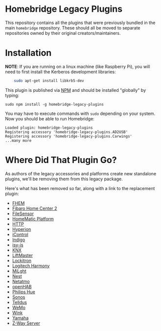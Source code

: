 
# Homebridge Legacy Plugins

This repository contains all the plugins that were previously bundled in the main `homebridge` repository. These should all be moved to separate repositories owned by their original creators/maintainers.

# Installation

**NOTE**: If you are running on a linux machine (like Raspberry Pi), you will need to first install the Kerberos development libraries:

```sh
    sudo apt-get install libkrb5-dev
```

This plugin is published via [NPM](https://www.npmjs.com/package/homebridge-legacy-plugins) and should be installed "globally" by typing:

    sudo npm install -g homebridge-legacy-plugins

You may have to execute commands with `sudo` depending on your system. Now you should be able to run Homebridge:

    Loaded plugin: homebridge-legacy-plugins
    Registering accessory 'homebridge-legacy-plugins.AD2USB'
    Registering accessory 'homebridge-legacy-plugins.Carwings'
    ...many more

# Where Did That Plugin Go?

As authors of the legacy accessories and platforms create new standalone plugins, we'll be removing them from this legacy package.

Here's what has been removed so far, along with a link to the replacement plugin:

  * [FHEM](https://github.com/justme-1968/homebridge-fhem.git)
  * [Fibaro Home Center 2](https://github.com/ilcato/homebridge-Fibaro-HC2)
  * [FileSensor](https://github.com/sphtkr/homebridge-filesensor)
  * [HomeMatic Platform](https://github.com/thkl/homebridge-homematic)
  * [HTTP](https://github.com/rudders/homebridge-http)
  * [Hyperion](https://github.com/danimal4326/homebridge-hyperion)
  * [iControl](https://github.com/nfarina/homebridge-icontrol)
  * [Indigo](https://www.npmjs.com/package/homebridge-indigo)
  * [isy-js](https://github.com/rodtoll/homebridge-isy-js)
  * [KNX](https://github.com/snowdd1/homebridge-knx)
  * [LiftMaster](https://github.com/nfarina/homebridge-liftmaster)
  * [Lockitron](https://github.com/nfarina/homebridge-lockitron)
  * [Logitech Harmony](https://www.npmjs.com/package/homebridge-harmonyhub)
  * [MiLght](https://github.com/dotsam/homebridge-milight)
  * [Nest](https://github.com/kraigm/homebridge-nest)
  * [Netatmo](https://github.com/planetk/homebridge-netatmo)
  * [openHAB](https://github.com/tommasomarchionni/homebridge-openhab)
  * [Philips Hue](https://github.com/thkl/homebridge-philipshue)
  * [Sonos](https://github.com/nfarina/homebridge-sonos)
  * [Telldus](https://github.com/johngson/homebridge-telldus)
  * [WeMo](https://github.com/rudders/homebridge-wemo)
  * [Wink](https://github.com/kraigm/homebridge-wink)
  * [Yamaha](https://github.com/neonightmare/homebridge-yamaha)
  * [Z-Way Server](https://github.com/SphtKr/homebridge-zway)
